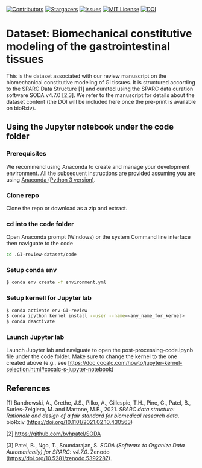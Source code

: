[![Contributors][contributors-shield]][contributors-url]
[![Stargazers][stars-shield]][stars-url]
[![Issues][issues-shield]][issues-url]
[![MIT License][license-shield]][license-url]
[![DOI](https://zenodo.org/badge/404439394.svg)](https://zenodo.org/badge/latestdoi/404439394)

# Dataset: Biomechanical constitutive modeling of the gastrointestinal tissues
This is the dataset associated with our review manuscript on the biomechanical constitutive modeling of GI tissues. It is structured according to the SPARC Data Structure [1] and curated using the SPARC data curation software SODA v4.7.0 [2,3]. We refer to the manuscript for details about the dataset content (the DOI will be included here once the pre-print is available on bioRxiv).

## Using the Jupyter notebook under the code folder

### Prerequisites 
We recommend using Anaconda to create and manage your development environment. All the subsequent instructions are provided assuming you are using [Anaconda (Python 3 version)](https://www.anaconda.com/products/individual).

### Clone repo
Clone the repo or download as a zip and extract.

### cd into the code folder

Open Anaconda prompt (Windows) or the system Command line interface then naviguate to the code
```sh
cd .GI-review-dataset/code

```

### Setup conda env
```sh
$ conda env create -f environment.yml
```

### Setup kernell for Jupyter lab
```sh
$ conda activate env-GI-review
$ conda ipython kernel install --user --name=<any_name_for_kernel>
$ conda deactivate
```
### Launch Jupyter lab
Launch Jupyter lab and naviguate to open the post-processing-code.ipynb file under the code folder. Make sure to change the kernel to the one created above (e.g., see https://doc.cocalc.com/howto/jupyter-kernel-selection.html#cocalc-s-jupyter-notebook)


## References
[1] Bandrowski, A., Grethe, J.S., Pilko, A., Gillespie, T.H., Pine, G., Patel, B., Surles-Zeiglera, M. and Martone, M.E., 2021. *SPARC data structure: Rationale and design of a fair standard for biomedical research data*. bioRxiv (https://doi.org/10.1101/2021.02.10.430563)

[2] https://github.com/bvhpatel/SODA

[3] Patel, B., Ngo, T., Soundarajan, S. *SODA (Software to Organize Data Automatically) for SPARC: v4.7.0*. Zenodo (https://doi.org/10.5281/zenodo.5392287). 


[contributors-shield]: https://img.shields.io/github/contributors/bvhpatel/GI-review-dataset.svg?style=flat-square
[contributors-url]: https://github.com/bvhpatel/GI-review-dataset/graphs/contributors
[stars-shield]: https://img.shields.io/github/stars/bvhpatel/GI-review-dataset.svg?style=flat-square
[stars-url]: https://github.com/bvhpatel/GI-review-dataset/stargazers
[issues-shield]: https://img.shields.io/github/issues/bvhpatel/GI-review-dataset.svg?style=flat-square
[issues-url]: https://github.com/bvhpatel/GI-review-dataset/issues
[license-shield]: https://img.shields.io/github/license/bvhpatel/GI-review-dataset.svg?style=flat-square
[license-url]: https://github.com/bvhpatel/GI-review-dataset/blob/master/LICENSE
